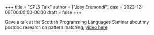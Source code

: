 +++
title = "SPLS Talk"
author = ["Joey Eremondi"]
date = 2023-12-06T00:00:00-06:00
draft = false
+++

Gave a talk at the Scottish Programming Languages Seminar about my postdoc research on pattern matching, [video here](https://www.youtube.com/watch?v=t-9coCh3mOE)

